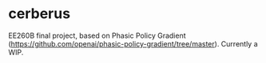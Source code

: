 # cerberus
EE260B final project, based on Phasic Policy Gradient (https://github.com/openai/phasic-policy-gradient/tree/master). Currently a WIP.
